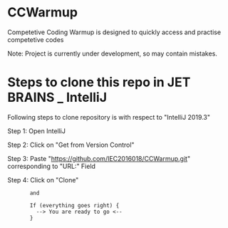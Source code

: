 # CCWarmup
Competetive Coding Warmup is designed to quickly access and practise competetive codes 

Note: Project is currently under development, so may contain mistakes.

# Steps to clone this repo in JET BRAINS _ IntelliJ 
Following steps to clone repository is with respect to "IntelliJ 2019.3"

Step 1:    Open IntelliJ 

Step 2:    Click on "Get from Version Control"

Step 3:    Paste "https://github.com/IEC2016018/CCWarmup.git" corresponding to "URL:" Field

Step 4:    Click on "Clone" 

           and 
           
           If (everything goes right) {
             --> You are ready to go <--
           }
